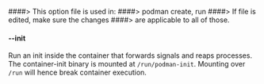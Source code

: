 ####> This option file is used in:
####>   podman create, run
####> If file is edited, make sure the changes
####> are applicable to all of those.
#### **--init**

Run an init inside the container that forwards signals and reaps processes.
The container-init binary is mounted at `/run/podman-init`.
Mounting over `/run` will hence break container execution.
